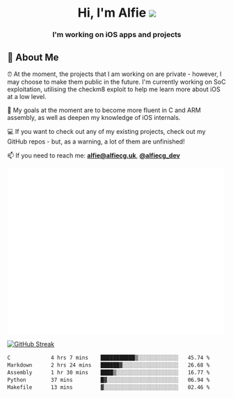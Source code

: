 <h1 align="center">Hi, I'm Alfie <img src="https://raw.githubusercontent.com/MartinHeinz/MartinHeinz/master/wave.gif" width="30px"></h1>
<h3 align="center">I'm working on iOS apps and projects</h3>


## 📖 About Me

⏰ At the moment, the projects that I am working on are private - however, I may choose to make them public in the future. I'm currently working on SoC exploitation, utilising the checkm8 exploit to help me learn more about iOS at a low level.

🎯 My goals at the moment are to become more fluent in C and ARM assembly, as well as deepen my knowledge of iOS internals.

💻 If you want to check out any of my existing projects, check out my GitHub repos - but, as a warning, a lot of them are unfinished!

📫 If you need to reach me: **alfie@alfiecg.uk**, **[@alfiecg_dev](https://twitter.com/alfiecg_dev)**

<img align="center" src="/github-metrics.svg" alt="Metrics" width="500">

[![GitHub Streak](https://streak-stats.demolab.com/?user=alfiecg24)](https://git.io/streak-stats)

<!--START_SECTION:waka-->

```txt
C             4 hrs 7 mins    ███████████▒░░░░░░░░░░░░░   45.74 %
Markdown      2 hrs 24 mins   ██████▓░░░░░░░░░░░░░░░░░░   26.68 %
Assembly      1 hr 30 mins    ████▒░░░░░░░░░░░░░░░░░░░░   16.77 %
Python        37 mins         █▓░░░░░░░░░░░░░░░░░░░░░░░   06.94 %
Makefile      13 mins         ▓░░░░░░░░░░░░░░░░░░░░░░░░   02.46 %
```

<!--END_SECTION:waka-->
